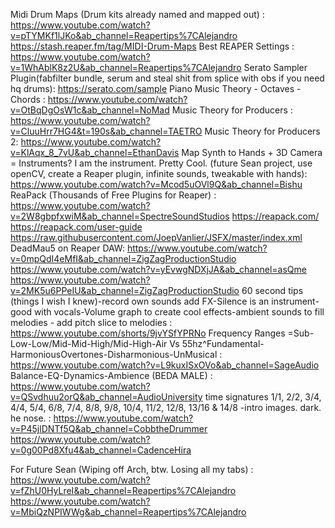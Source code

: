 Midi Drum Maps (Drum kits already named and mapped out) :
https://www.youtube.com/watch?v=pTYMKf1lJKo&ab_channel=Reapertips%7CAlejandro
https://stash.reaper.fm/tag/MIDI-Drum-Maps
Best REAPER Settings :
https://www.youtube.com/watch?v=1WhAblK8z2U&ab_channel=Reapertips%7CAlejandro
Serato Sampler Plugin(fabfilter bundle, serum and steal shit from splice with obs if you need hq drums):
https://serato.com/sample
Piano Music Theory - Octaves - Chords :
https://www.youtube.com/watch?v=OtBqDgOsW1c&ab_channel=NoMad
Music Theory for Producers :
https://www.youtube.com/watch?v=CluuHrr7HG4&t=190s&ab_channel=TAETRO
Music Theory for Producers 2:
https://www.youtube.com/watch?v=KlAqx_8_7vU&ab_channel=EthanDavis
Map Synth to Hands + 3D Camera = Instruments? I am the instrument. Pretty Cool. (future Sean project, use openCV, create a Reaper plugin, infinite sounds, tweakable with hands):
https://www.youtube.com/watch?v=Mcod5uOVl9Q&ab_channel=Bishu
ReaPack (Thousands of Free Plugins for Reaper) :
https://www.youtube.com/watch?v=2W8gbpfxwiM&ab_channel=SpectreSoundStudios
https://reapack.com/
https://reapack.com/user-guide
https://raw.githubusercontent.com/JoepVanlier/JSFX/master/index.xml
DeadMau5 on Reaper DAW: 
https://www.youtube.com/watch?v=0mpQdI4eMfI&ab_channel=ZigZagProductionStudio
https://www.youtube.com/watch?v=yEvwgNDXjJA&ab_channel=asQme
https://www.youtube.com/watch?v=2MK5u6PPeIU&ab_channel=ZigZagProductionStudio
60 second tips (things I wish I knew)-record own sounds add FX-Silence is an instrument-good with vocals-Volume graph to create cool effects-ambient sounds to fill melodies - add pitch slice to melodies  :
https://www.youtube.com/shorts/9jvYSfYPRNo
Frequency Ranges =Sub-Low-Low/Mid-Mid-High/Mid-High-Air Vs 55hz^Fundamental-HarmoniousOvertones-Disharmonious-UnMusical :
https://www.youtube.com/watch?v=L9kuxISxOVo&ab_channel=SageAudio
Balance-EQ-Dynamics-Ambience (BEDA MALE) :
https://www.youtube.com/watch?v=QSvdhuu2orQ&ab_channel=AudioUniversity
time signatures 1/1, 2/2, 3/4, 4/4, 5/4, 6/8, 7/4, 8/8, 9/8, 10/4, 11/2, 12/8, 13/16 & 14/8 -intro images. dark. he nose. :
https://www.youtube.com/watch?v=P45jlDNTf5Q&ab_channel=CobbtheDrummer
https://www.youtube.com/watch?v=0g00Pd8Xfu4&ab_channel=CadenceHira

For Future Sean (Wiping off Arch, btw. Losing all my tabs) :
https://www.youtube.com/watch?v=fZhU0HyLreI&ab_channel=Reapertips%7CAlejandro
https://www.youtube.com/watch?v=MbiQzNPIWWg&ab_channel=Reapertips%7CAlejandro